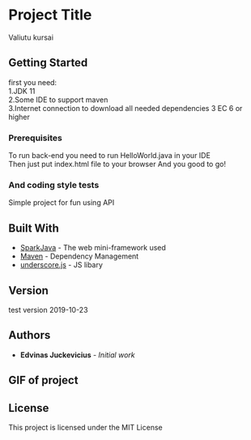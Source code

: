 # Project Title

Valiutu kursai 

## Getting Started

first you need:\
1.JDK 11\
2.Some IDE to support maven\
3.Internet connection to download all needed dependencies
3 EC 6 or higher 

### Prerequisites

To run back-end you need to run HelloWorld.java in your IDE\
Then just put index.html file to your browser 
And you good to go!


### And coding style tests

Simple project for fun using API

## Built With

* [SparkJava](http://sparkjava.com/documentation#getting-started) - The web mini-framework used
* [Maven](https://maven.apache.org/) - Dependency Management
* [underscore.js](https://underscorejs.org/) - JS libary


## Version
test version 2019-10-23
## Authors

* **Edvinas Juckevicius** - *Initial work*

## GIF of project


## License

This project is licensed under the MIT License 


